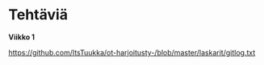 # Tehtäviä

**Viikko 1**

https://github.com/ItsTuukka/ot-harjoitusty-/blob/master/laskarit/gitlog.txt
